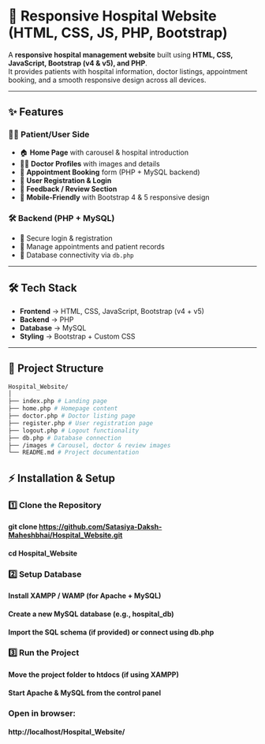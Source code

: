 # 🏥 Responsive Hospital Website (HTML, CSS, JS, PHP, Bootstrap)

A **responsive hospital management website** built using **HTML, CSS, JavaScript, Bootstrap (v4 & v5), and PHP**.  
It provides patients with hospital information, doctor listings, appointment booking, and a smooth responsive design across all devices.

---

## ✨ Features

### 👩‍⚕️ Patient/User Side
- 🏠 **Home Page** with carousel & hospital introduction
- 🧑‍⚕️ **Doctor Profiles** with images and details
- 📅 **Appointment Booking** form (PHP + MySQL backend)
- 📝 **User Registration & Login**
- 💬 **Feedback / Review Section**
- 📱 **Mobile-Friendly** with Bootstrap 4 & 5 responsive design

### 🛠️ Backend (PHP + MySQL)
- 🔐 Secure login & registration
- 📂 Manage appointments and patient records
- 💾 Database connectivity via `db.php`

---

## 🛠️ Tech Stack
- **Frontend** → HTML, CSS, JavaScript, Bootstrap (v4 + v5)  
- **Backend** → PHP  
- **Database** → MySQL  
- **Styling** → Bootstrap + Custom CSS  

---

## 📂 Project Structure

```bash
Hospital_Website/
│
├── index.php # Landing page
├── home.php # Homepage content
├── doctor.php # Doctor listing page
├── register.php # User registration page
├── logout.php # Logout functionality
├── db.php # Database connection
├── /images # Carousel, doctor & review images
└── README.md # Project documentation
```

## ⚡ Installation & Setup

### 1️⃣ Clone the Repository

#### git clone https://github.com/Satasiya-Daksh-Maheshbhai/Hospital_Website.git

#### cd Hospital_Website

### 2️⃣ Setup Database

#### Install XAMPP / WAMP (for Apache + MySQL)

#### Create a new MySQL database (e.g., hospital_db)

#### Import the SQL schema (if provided) or connect using db.php

### 3️⃣ Run the Project

#### Move the project folder to htdocs (if using XAMPP)

#### Start Apache & MySQL from the control panel

### Open in browser:

#### http://localhost/Hospital_Website/
